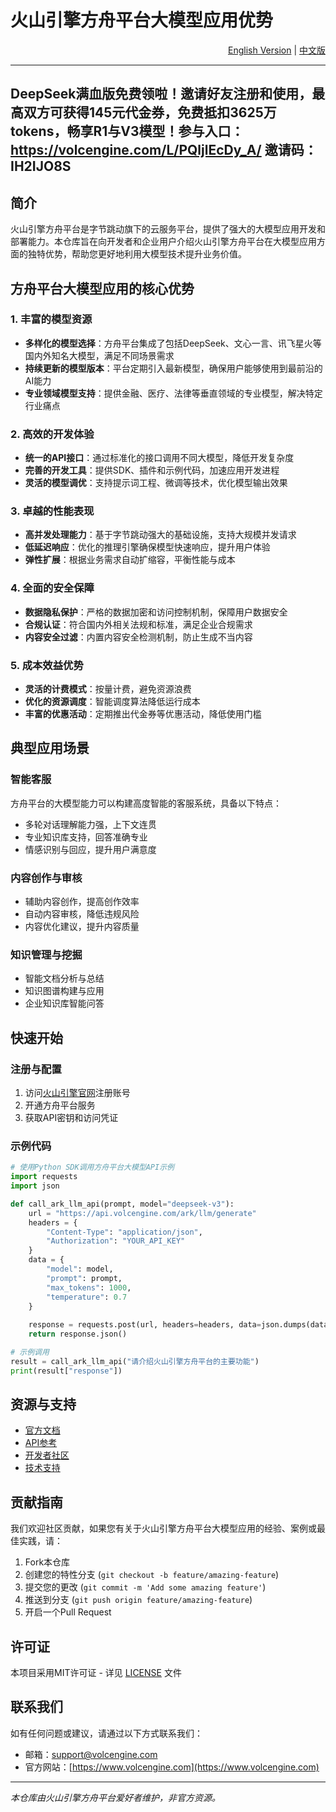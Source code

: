 # 火山引擎方舟平台大模型应用优势

<p align="right">
  <a href="README.en.md">English Version</a> |
  <a href="README.zh.md">中文版</a>
</p>


---
DeepSeek满血版免费领啦！邀请好友注册和使用，最高双方可获得145元代金券，免费抵扣3625万tokens，畅享R1与V3模型！参与入口：https://volcengine.com/L/PQljlEcDy_A/  邀请码：IH2IJO8S
---

## 简介

火山引擎方舟平台是字节跳动旗下的云服务平台，提供了强大的大模型应用开发和部署能力。本仓库旨在向开发者和企业用户介绍火山引擎方舟平台在大模型应用方面的独特优势，帮助您更好地利用大模型技术提升业务价值。

## 方舟平台大模型应用的核心优势

### 1. 丰富的模型资源

- **多样化的模型选择**：方舟平台集成了包括DeepSeek、文心一言、讯飞星火等国内外知名大模型，满足不同场景需求
- **持续更新的模型版本**：平台定期引入最新模型，确保用户能够使用到最前沿的AI能力
- **专业领域模型支持**：提供金融、医疗、法律等垂直领域的专业模型，解决特定行业痛点

### 2. 高效的开发体验

- **统一的API接口**：通过标准化的接口调用不同大模型，降低开发复杂度
- **完善的开发工具**：提供SDK、插件和示例代码，加速应用开发进程
- **灵活的模型调优**：支持提示词工程、微调等技术，优化模型输出效果

### 3. 卓越的性能表现

- **高并发处理能力**：基于字节跳动强大的基础设施，支持大规模并发请求
- **低延迟响应**：优化的推理引擎确保模型快速响应，提升用户体验
- **弹性扩展**：根据业务需求自动扩缩容，平衡性能与成本

### 4. 全面的安全保障

- **数据隐私保护**：严格的数据加密和访问控制机制，保障用户数据安全
- **合规认证**：符合国内外相关法规和标准，满足企业合规需求
- **内容安全过滤**：内置内容安全检测机制，防止生成不当内容

### 5. 成本效益优势

- **灵活的计费模式**：按量计费，避免资源浪费
- **优化的资源调度**：智能调度算法降低运行成本
- **丰富的优惠活动**：定期推出代金券等优惠活动，降低使用门槛

## 典型应用场景

### 智能客服

方舟平台的大模型能力可以构建高度智能的客服系统，具备以下特点：

- 多轮对话理解能力强，上下文连贯
- 专业知识库支持，回答准确专业
- 情感识别与回应，提升用户满意度

### 内容创作与审核

- 辅助内容创作，提高创作效率
- 自动内容审核，降低违规风险
- 内容优化建议，提升内容质量

### 知识管理与挖掘

- 智能文档分析与总结
- 知识图谱构建与应用
- 企业知识库智能问答

## 快速开始

### 注册与配置

1. 访问[火山引擎官网](https://www.volcengine.com/)注册账号
2. 开通方舟平台服务
3. 获取API密钥和访问凭证

### 示例代码

```python
# 使用Python SDK调用方舟平台大模型API示例
import requests
import json

def call_ark_llm_api(prompt, model="deepseek-v3"):
    url = "https://api.volcengine.com/ark/llm/generate"
    headers = {
        "Content-Type": "application/json",
        "Authorization": "YOUR_API_KEY"
    }
    data = {
        "model": model,
        "prompt": prompt,
        "max_tokens": 1000,
        "temperature": 0.7
    }
    
    response = requests.post(url, headers=headers, data=json.dumps(data))
    return response.json()

# 示例调用
result = call_ark_llm_api("请介绍火山引擎方舟平台的主要功能")
print(result["response"])
```

## 资源与支持

- [官方文档](https://www.volcengine.com/docs)
- [API参考](https://www.volcengine.com/docs/api)
- [开发者社区](https://www.volcengine.com/community)
- [技术支持](https://www.volcengine.com/support)

## 贡献指南

我们欢迎社区贡献，如果您有关于火山引擎方舟平台大模型应用的经验、案例或最佳实践，请：

1. Fork本仓库
2. 创建您的特性分支 (`git checkout -b feature/amazing-feature`)
3. 提交您的更改 (`git commit -m 'Add some amazing feature'`)
4. 推送到分支 (`git push origin feature/amazing-feature`)
5. 开启一个Pull Request

## 许可证

本项目采用MIT许可证 - 详见 [LICENSE](LICENSE) 文件

## 联系我们

如有任何问题或建议，请通过以下方式联系我们：

- 邮箱：support@volcengine.com
- 官方网站：[https://www.volcengine.com](https://www.volcengine.com)

---

*本仓库由火山引擎方舟平台爱好者维护，非官方资源。*